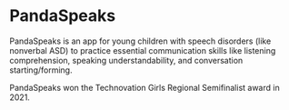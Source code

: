 # PandaSpeaks

PandaSpeaks is an app for young children with speech disorders (like nonverbal ASD) to practice essential communication skills like listening comprehension, speaking understandability, and conversation starting/forming.

PandaSpeaks won the Technovation Girls Regional Semifinalist award in 2021.



